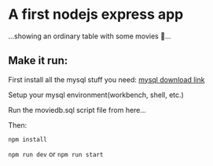 # A first nodejs express app

...showing an ordinary table with some movies 🎥...

## Make it run:

First install all the mysql stuff you need:
[mysql download link](https://dev.mysql.com/downloads/file/?id=526407)

Setup your mysql environment(workbench, shell, etc.)

Run the moviedb.sql script file from here...

Then:

`npm install`

`npm run dev` or `npm run start`